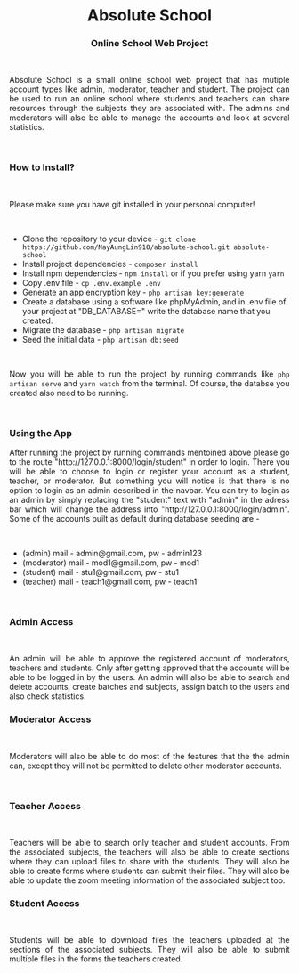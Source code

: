 <h1 align="center">Absolute School</h1>
<h3 align="center">Online School Web Project</h3>
<br/>
<p align="justify">
Absolute School is a small online school web project that has mutiple account types like admin, moderator, teacher and student. The project can be used to run an online school where students and teachers can share resources through the subjects they are associated with. The admins and moderators will also be able to manage the accounts and look at several statistics.
</p>
<br/>
<h3>How to Install?</h3>
<br/>
<p align="justify">
Please make sure you have git installed in your personal computer!
</p>
<br/>
<ul>
    <li>Clone the repository to your device - <code>git clone https://github.com/NayAungLin910/absolute-school.git absolute-school</code></li>
    <li>Install project dependencies - <code>composer install</code></li>
    <li>Install npm dependencies - <code>npm install</code> or if you prefer using yarn <code>yarn</code></li>
    <li>Copy .env file - <code>cp .env.example .env</code></li>
    <li>Generate an app encryption key - <code>php artisan key:generate</code></li>
    <li>Create a database using a software like phpMyAdmin, and in .env file of your project at "DB_DATABASE=" write the database name that you created.</li>
    <li>Migrate the database - <code>php artisan migrate</code></li>
    <li>Seed the initial data - <code>php artisan db:seed</code></li>
</ul>
<br/>
<p align="justify">
Now you will be able to run the project by running commands like <code>php artisan serve</code> and <code>yarn watch</code> from the terminal. Of course, the databse you created also need to be running. 
</p>
<br/>
<h3>Using the App</h3>
<p align="justify">
After running the project by running commands mentoined above please go to the route "http://127.0.0.1:8000/login/student" in order to login. There you will be able to choose to login or register your account as a student, teacher, or moderator. But something you will notice is that there is no option to login as an admin described in the navbar. You can try to login as an admin by simply replacing the "student" text with "admin" in the adress bar which will change the address into "http://127.0.0.1:8000/login/admin". Some of the accounts built as default during database seeding are -
</p>
<br/>
<ul>
    <li>(admin) mail - admin@gmail.com, pw - admin123</li>
    <li>(moderator) mail - mod1@gmail.com, pw - mod1</li>
    <li>(student) mail - stu1@gmail.com, pw - stu1</li>
    <li>(teacher) mail - teach1@gmail.com, pw - teach1</li>
</ul>
<br/>
<h3>Admin Access</h3>
<br/>
<p align="justify">
An admin will be able to approve the registered account of moderators, teachers and students. Only after getting approved that the accounts will be able to be logged in by the users. An admin will also be able to search and delete accounts, create batches and subjects, assign batch to the users and also check statistics.
</p>
<h3>Moderator Access</h3>
<br/>
<p align="justify">
Moderators will also be able to do most of the features that the the admin can, except they will not be permitted to delete other moderator accounts.
</p>
<br/>
<h3>Teacher Access</h3>
<br/>
<p align="justify">
Teachers will be able to search only teacher and student accounts. From the associated subjects, the teachers will also be able to create sections where they can upload files to share with the students. They will also be able to create forms where students can submit their files. They will also be able to update the zoom meeting information of the associated subject too.
</p>
<h3>Student Access</h3>
<br/>
<p align="justify">
Students will be able to download files the teachers uploaded at the sections of the associated subjects. They will also be able to submit multiple files in the forms the teachers created. 
</p>

